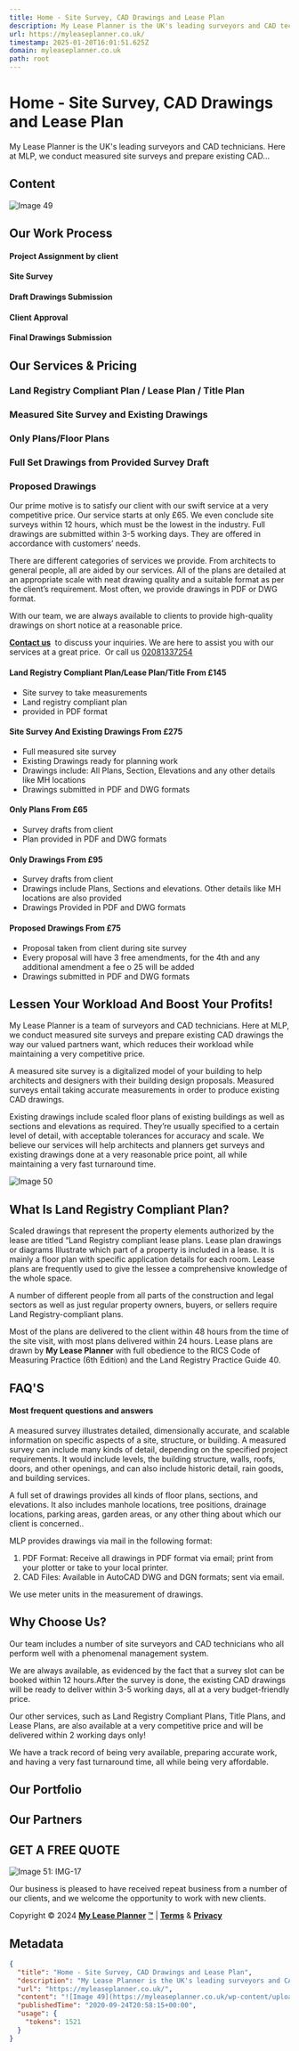 ```yaml
---
title: Home - Site Survey, CAD Drawings and Lease Plan
description: My Lease Planner is the UK's leading surveyors and CAD technicians. Here at MLP, we conduct measured site surveys and prepare existing CAD...
url: https://myleaseplanner.co.uk/
timestamp: 2025-01-20T16:01:51.625Z
domain: myleaseplanner.co.uk
path: root
---
```


# Home - Site Survey, CAD Drawings and Lease Plan


My Lease Planner is the UK's leading surveyors and CAD technicians. Here at MLP, we conduct measured site surveys and prepare existing CAD...


## Content

![Image 49](https://myleaseplanner.co.uk/wp-content/uploads/2024/05/image-engineering-objects-workplace-top-view-construction-concept-engineering-tools-vintage-tone-retro-filter-effect-soft-focus-selective-focus-1-1-1-1920x1280.webp)

Our Work Process
----------------

#### Project Assignment by client

#### Site Survey

#### Draft Drawings Submission

#### Client Approval

#### Final Drawings Submission

Our Services & Pricing
----------------------

### Land Registry Compliant Plan / Lease Plan / Title Plan

### Measured Site Survey and Existing Drawings

### Only Plans/Floor Plans

### Full Set Drawings from Provided Survey Draft

### Proposed Drawings

Our prime motive is to satisfy our client with our swift service at a very competitive price. Our service starts at only £65. We even conclude site surveys within 12 hours, which must be the lowest in the industry. Full drawings are submitted within 3-5 working days. They are offered in accordance with customers’ needs.

There are different categories of services we provide. From architects to general people, all are aided by our services. All of the plans are detailed at an appropriate scale with neat drawing quality and a suitable format as per the client’s requirement. Most often, we provide drawings in PDF or DWG format.

With our team, we are always available to clients to provide high-quality drawings on short notice at a reasonable price.

**[Contact us](https://myleaseplanner.co.uk/contact/)**  to discuss your inquiries. We are here to assist you with our services at a great price.  Or call us [02081337254](tel:02081337254)

#### Land Registry Compliant Plan/Lease Plan/Title From £145

*   Site survey to take measurements
*   Land registry compliant plan
*   provided in PDF format

#### Site Survey And Existing Drawings From £275

*   Full measured site survey
*   Existing Drawings ready for planning work
*   Drawings include: All Plans, Section, Elevations and any other details like MH locations
*   Drawings submitted in PDF and DWG formats

#### Only Plans From £65

*   Survey drafts from client
*   Plan provided in PDF and DWG formats

#### Only Drawings From £95

*   Survey drafts from client
*   Drawings include Plans, Sections and elevations. Other details like MH locations are also provided
*   Drawings Provided in PDF and DWG formats

#### Proposed Drawings From £75

*   Proposal taken from client during site survey
*   Every proposal will have 3 free amendments, for the 4th and any additional amendment a fee o 25 will be added
*   Drawings submitted in PDF and DWG formats

Lessen Your Workload And Boost Your Profits!
--------------------------------------------

My Lease Planner is a team of surveyors and CAD technicians. Here at MLP, we conduct measured site surveys and prepare existing CAD drawings the way our valued partners want, which reduces their workload while maintaining a very competitive price.

A measured site survey is a digitalized model of your building to help architects and designers with their building design proposals. Measured surveys entail taking accurate measurements in order to produce existing CAD drawings.

Existing drawings include scaled floor plans of existing buildings as well as sections and elevations as required. They’re usually specified to a certain level of detail, with acceptable tolerances for accuracy and scale. We believe our services will help architects and planners get surveys and existing drawings done at a very reasonable price point, all while maintaining a very fast turnaround time.

![Image 50](https://myleaseplanner.co.uk/wp-content/uploads/2023/05/PL01-29-Falconwood-Parade-Welling-DA16-2PG-UK-1-1-scaled-_1_-1-1-1.webp)

What Is Land Registry Compliant Plan?
-------------------------------------

Scaled drawings that represent the property elements authorized by the lease are titled “Land Registry compliant lease plans. Lease plan drawings or diagrams Illustrate which part of a property is included in a lease. It is mainly a floor plan with specific application details for each room. Lease plans are frequently used to give the lessee a comprehensive knowledge of the whole space.

A number of different people from all parts of the construction and legal sectors as well as just regular property owners, buyers, or sellers require Land Registry-compliant plans.

Most of the plans are delivered to the client within 48 hours from the time of the site visit, with most plans delivered within 24 hours. Lease plans are drawn by **My Lease Planner** with full obedience to the RICS Code of Measuring Practice (6th Edition) and the Land Registry Practice Guide 40.

FAQ'S
-----

#### Most frequent questions and answers

A measured survey illustrates detailed, dimensionally accurate, and scalable information on specific aspects of a site, structure, or building. A measured survey can include many kinds of detail, depending on the specified project requirements. It would include levels, the building structure, walls, roofs, doors, and other openings, and can also include historic detail, rain goods, and building services.

A full set of drawings provides all kinds of floor plans, sections, and elevations. It also includes manhole locations, tree positions, drainage locations, parking areas, garden areas, or any other thing about which our client is concerned..

MLP provides drawings via mail in the following format:

1.  PDF Format: Receive all drawings in PDF format via email; print from your plotter or take to your local printer.
2.  CAD Files: Available in AutoCAD DWG and DGN formats; sent via email.

We use meter units in the measurement of drawings.

Why Choose Us?
--------------

Our team includes a number of site surveyors and CAD technicians who all perform well with a phenomenal management system.

We are always available, as evidenced by the fact that a survey slot can be booked within 12 hours.After the survey is done, the existing CAD drawings will be ready to deliver within 3-5 working days, all at a very budget-friendly price.

Our other services, such as Land Registry Compliant Plans, Title Plans, and Lease Plans, are also available at a very competitive price and will be delivered within 2 working days only!

We have a track record of being very available, preparing accurate work, and having a very fast turnaround time, all while being very affordable.

Our Portfolio
-------------

Our Partners
------------

GET A FREE QUOTE
----------------

![Image 51: IMG-17](https://myleaseplanner.co.uk/wp-content/uploads/elementor/thumbs/02-pvv3dhl00v0khyp2bkmiyhob88nbiekzx77yga1nr8.png)

Our business is pleased to have received repeat business from a number of our clients, and we welcome the opportunity to work with new clients.

Copyright © 2024 [**My Lease Planner**](https://myleaseplanner.co.uk/) [**™**](https://myleaseplanner.co.uk/) | **[Terms](https://myleaseplanner.co.uk/terms-conditions/)** & **[Privacy](https://myleaseplanner.co.uk/privacy-policy/)**

## Metadata

```json
{
  "title": "Home - Site Survey, CAD Drawings and Lease Plan",
  "description": "My Lease Planner is the UK's leading surveyors and CAD technicians. Here at MLP, we conduct measured site surveys and prepare existing CAD...",
  "url": "https://myleaseplanner.co.uk/",
  "content": "![Image 49](https://myleaseplanner.co.uk/wp-content/uploads/2024/05/image-engineering-objects-workplace-top-view-construction-concept-engineering-tools-vintage-tone-retro-filter-effect-soft-focus-selective-focus-1-1-1-1920x1280.webp)\n\nOur Work Process\n----------------\n\n#### Project Assignment by client\n\n#### Site Survey\n\n#### Draft Drawings Submission\n\n#### Client Approval\n\n#### Final Drawings Submission\n\nOur Services & Pricing\n----------------------\n\n### Land Registry Compliant Plan / Lease Plan / Title Plan\n\n### Measured Site Survey and Existing Drawings\n\n### Only Plans/Floor Plans\n\n### Full Set Drawings from Provided Survey Draft\n\n### Proposed Drawings\n\nOur prime motive is to satisfy our client with our swift service at a very competitive price. Our service starts at only £65. We even conclude site surveys within 12 hours, which must be the lowest in the industry. Full drawings are submitted within 3-5 working days. They are offered in accordance with customers’ needs.\n\nThere are different categories of services we provide. From architects to general people, all are aided by our services. All of the plans are detailed at an appropriate scale with neat drawing quality and a suitable format as per the client’s requirement. Most often, we provide drawings in PDF or DWG format.\n\nWith our team, we are always available to clients to provide high-quality drawings on short notice at a reasonable price.\n\n**[Contact us](https://myleaseplanner.co.uk/contact/)**  to discuss your inquiries. We are here to assist you with our services at a great price.  Or call us [02081337254](tel:02081337254)\n\n#### Land Registry Compliant Plan/Lease Plan/Title From £145\n\n*   Site survey to take measurements\n*   Land registry compliant plan\n*   provided in PDF format\n\n#### Site Survey And Existing Drawings From £275\n\n*   Full measured site survey\n*   Existing Drawings ready for planning work\n*   Drawings include: All Plans, Section, Elevations and any other details like MH locations\n*   Drawings submitted in PDF and DWG formats\n\n#### Only Plans From £65\n\n*   Survey drafts from client\n*   Plan provided in PDF and DWG formats\n\n#### Only Drawings From £95\n\n*   Survey drafts from client\n*   Drawings include Plans, Sections and elevations. Other details like MH locations are also provided\n*   Drawings Provided in PDF and DWG formats\n\n#### Proposed Drawings From £75\n\n*   Proposal taken from client during site survey\n*   Every proposal will have 3 free amendments, for the 4th and any additional amendment a fee o 25 will be added\n*   Drawings submitted in PDF and DWG formats\n\nLessen Your Workload And Boost Your Profits!\n--------------------------------------------\n\nMy Lease Planner is a team of surveyors and CAD technicians. Here at MLP, we conduct measured site surveys and prepare existing CAD drawings the way our valued partners want, which reduces their workload while maintaining a very competitive price.\n\nA measured site survey is a digitalized model of your building to help architects and designers with their building design proposals. Measured surveys entail taking accurate measurements in order to produce existing CAD drawings.\n\nExisting drawings include scaled floor plans of existing buildings as well as sections and elevations as required. They’re usually specified to a certain level of detail, with acceptable tolerances for accuracy and scale. We believe our services will help architects and planners get surveys and existing drawings done at a very reasonable price point, all while maintaining a very fast turnaround time.\n\n![Image 50](https://myleaseplanner.co.uk/wp-content/uploads/2023/05/PL01-29-Falconwood-Parade-Welling-DA16-2PG-UK-1-1-scaled-_1_-1-1-1.webp)\n\nWhat Is Land Registry Compliant Plan?\n-------------------------------------\n\nScaled drawings that represent the property elements authorized by the lease are titled “Land Registry compliant lease plans. Lease plan drawings or diagrams Illustrate which part of a property is included in a lease. It is mainly a floor plan with specific application details for each room. Lease plans are frequently used to give the lessee a comprehensive knowledge of the whole space.\n\nA number of different people from all parts of the construction and legal sectors as well as just regular property owners, buyers, or sellers require Land Registry-compliant plans.\n\nMost of the plans are delivered to the client within 48 hours from the time of the site visit, with most plans delivered within 24 hours. Lease plans are drawn by **My Lease Planner** with full obedience to the RICS Code of Measuring Practice (6th Edition) and the Land Registry Practice Guide 40.\n\nFAQ'S\n-----\n\n#### Most frequent questions and answers\n\nA measured survey illustrates detailed, dimensionally accurate, and scalable information on specific aspects of a site, structure, or building. A measured survey can include many kinds of detail, depending on the specified project requirements. It would include levels, the building structure, walls, roofs, doors, and other openings, and can also include historic detail, rain goods, and building services.\n\nA full set of drawings provides all kinds of floor plans, sections, and elevations. It also includes manhole locations, tree positions, drainage locations, parking areas, garden areas, or any other thing about which our client is concerned..\n\nMLP provides drawings via mail in the following format:\n\n1.  PDF Format: Receive all drawings in PDF format via email; print from your plotter or take to your local printer.\n2.  CAD Files: Available in AutoCAD DWG and DGN formats; sent via email.\n\nWe use meter units in the measurement of drawings.\n\nWhy Choose Us?\n--------------\n\nOur team includes a number of site surveyors and CAD technicians who all perform well with a phenomenal management system.\n\nWe are always available, as evidenced by the fact that a survey slot can be booked within 12 hours.After the survey is done, the existing CAD drawings will be ready to deliver within 3-5 working days, all at a very budget-friendly price.\n\nOur other services, such as Land Registry Compliant Plans, Title Plans, and Lease Plans, are also available at a very competitive price and will be delivered within 2 working days only!\n\nWe have a track record of being very available, preparing accurate work, and having a very fast turnaround time, all while being very affordable.\n\nOur Portfolio\n-------------\n\nOur Partners\n------------\n\nGET A FREE QUOTE\n----------------\n\n![Image 51: IMG-17](https://myleaseplanner.co.uk/wp-content/uploads/elementor/thumbs/02-pvv3dhl00v0khyp2bkmiyhob88nbiekzx77yga1nr8.png)\n\nOur business is pleased to have received repeat business from a number of our clients, and we welcome the opportunity to work with new clients.\n\nCopyright © 2024 [**My Lease Planner**](https://myleaseplanner.co.uk/) [**™**](https://myleaseplanner.co.uk/) | **[Terms](https://myleaseplanner.co.uk/terms-conditions/)** & **[Privacy](https://myleaseplanner.co.uk/privacy-policy/)**",
  "publishedTime": "2020-09-24T20:58:15+00:00",
  "usage": {
    "tokens": 1521
  }
}
```
